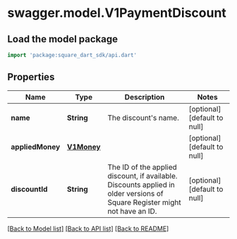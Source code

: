 # swagger.model.V1PaymentDiscount

## Load the model package
```dart
import 'package:square_dart_sdk/api.dart'
```

## Properties
Name | Type | Description | Notes
------------ | ------------- | ------------- | -------------
**name** | **String** | The discount&#x27;s name. | [optional] [default to null]
**appliedMoney** | [**V1Money**](V1Money.md) |  | [optional] [default to null]
**discountId** | **String** | The ID of the applied discount, if available. Discounts applied in older versions of Square Register might not have an ID. | [optional] [default to null]

[[Back to Model list]](../README.md#documentation-for-models) [[Back to API list]](../README.md#documentation-for-api-endpoints) [[Back to README]](../README.md)

